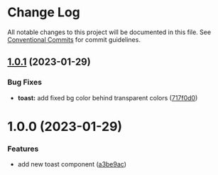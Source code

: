# Change Log

All notable changes to this project will be documented in this file.
See [Conventional Commits](https://conventionalcommits.org) for commit guidelines.

## [1.0.1](https://github.com/darenmalfait/darenui/compare/@daren/toast@1.0.0...@daren/toast@1.0.1) (2023-01-29)


### Bug Fixes

* **toast:** add fixed bg color behind transparent colors ([717f0d0](https://github.com/darenmalfait/darenui/commit/717f0d087658a2e31de86626bd8ff994a2b10a94))





# 1.0.0 (2023-01-29)


### Features

* add new toast component ([a3be9ac](https://github.com/darenmalfait/darenui/commit/a3be9ac900441e111475c171257e70438d3e5350))
